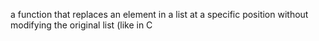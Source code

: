  a function that replaces an element in a list at a specific position without modifying the original list (like in C

